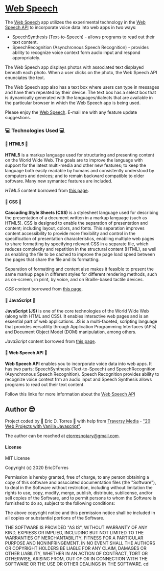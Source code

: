 # [Web Speech](https://etorres-revature.github.io/Web_Speech/)

The [Web Speech](https://etorres-revature.github.io/Web_Speech/) app utilizes the experimental technology in the [Web Speech API](https://developer.mozilla.org/en-US/docs/Web/API/Web_Speech_API) to incorporate voice data into web apps in two ways: 
 * SpeechSynthesis (Text-to-Speech) - allows programs to read out their text content. 
 * SpeechRecognition (Asynchronous Speech Recognition) - provides ability to recognize voice context form audio input and respond appropriately. 

The Web Speech app displays photos with associated text displayed beneath each photo.  When a user clicks on the photo, the Web Speech API enunciates the text. 

The Web Speech app also has a text box where users can type in messages and have them repeated by their device.  The text box has a select box that is dynamically generated with the languages/dialects that are available in the particular browser in which the Web Speech app is being used. 

Please enjoy the [Web Speech](https://etorres-revature.github.io/Web_Speech/). E-mail me with any feature update suggestions.

### :computer: Technologies Used :computer:

#### :memo: HTML5 :memo:

**HTML5** is a markup language used for structuring and presenting content on the World Wide Web.  The goals are to improve the language with support for the latest multi-media and other new features; to keep the language both easily readable by humans and consistently understood by computers and devices; and to remain backward compatible to older software.  Many new symantec features are included.

*HTML5* content borrowed from <a target="_blank" rel="noopener noreferrer">[this page](https://en.wikipedia.org/wiki/HTML5).</a>

#### :art: CSS :art:

**Cascading Style Sheets (CSS)** is a stylesheet language used for describing the presentation of a document written in a markup language (such as HTML5).  CSS is designed to enable the separation of presentation and content; including layout, colors, and fonts.  This separation improves content accessibility to provide more flexibility and control in the specification of presentation characteristics, enabling multiple web pages to share formatting by specifying relevant CSS in a separate file, which reduces complexity and repetition in the structural content (HTML), as well as enabling the file to be cached to improve the page load speed between the pages that share the file and its formatting.

Separation of formatting and content also makes it feasible to present the same markup page in different styles for different rendering methods, such as on-screen, in print, by voice, and on Braille-based tactile devices. 

*CSS* content borrowed from <a target="_blank" rel="noopener noreferrer">[this page](https://en.wikipedia.org/wiki/Cascading_Style_Sheets).</a>

#### :sparkler: JavaScript :sparkler:

**JavaScript (JS)** is one of the core technologies of the World Wide Web (along with HTML and CSS). It enables interactive web pages and is an essential part of web applications.  JS is a multi-faceted, scripting language that provides versatility through Application Programming Interfaces (APIs) and Document Object Model (DOM) manipulation, among others.

*JavaScript* content borrowed from <a target="_blank" rel="noopener noreferrer">[this page](https://en.wikipedia.org/wiki/JavaScript).</a>

#### :speech_balloon: Web Speech API :speech_balloon:

**Web Speech API** enables you to incorporate voice data into web apps.  It has two parts: SpeechSynthesis (Text-to-Speech) and SpeechRecognition (Asynchronous Speech Recognition).  Speech Recognition provides ability to recognize voice context frm an audio input and Speech Synthesis allows programs to read out their text content. 

Follow this linke for more information about the [Web Speech API](https://developer.mozilla.org/en-US/docs/Web/API/Web_Speech_API)

## Author :sunglasses:

Project coded by :green_heart: Eric D. Torres :green_heart: with help from [Traversy Media](https://traversymedia.com/) - ["20 Web Projects with Vanilla Javascript"](https://vanillawebprojects.com/).  

The author can be reached at etorresnotary@gmail.com. 

#### License

MIT License

Copyright (c) 2020 EricDTorres

Permission is hereby granted, free of charge, to any person obtaining a copy
of this software and associated documentation files (the "Software"), to deal
in the Software without restriction, including without limitation the rights
to use, copy, modify, merge, publish, distribute, sublicense, and/or sell
copies of the Software, and to permit persons to whom the Software is
furnished to do so, subject to the following conditions:

The above copyright notice and this permission notice shall be included in all
copies or substantial portions of the Software.

THE SOFTWARE IS PROVIDED "AS IS", WITHOUT WARRANTY OF ANY KIND, EXPRESS OR
IMPLIED, INCLUDING BUT NOT LIMITED TO THE WARRANTIES OF MERCHANTABILITY,
FITNESS FOR A PARTICULAR PURPOSE AND NONINFRINGEMENT. IN NO EVENT SHALL THE
AUTHORS OR COPYRIGHT HOLDERS BE LIABLE FOR ANY CLAIM, DAMAGES OR OTHER
LIABILITY, WHETHER IN AN ACTION OF CONTRACT, TORT OR OTHERWISE, ARISING FROM,
OUT OF OR IN CONNECTION WITH THE SOFTWARE OR THE USE OR OTHER DEALINGS IN THE
SOFTWARE.
cd 